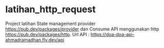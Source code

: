 # latihan_http_request

Project latihan State management provider https://pub.dev/packages/provider dan Consume API menggunakan http https://pub.dev/packages/http.
Url API : https://doa-doa-api-ahmadramadhan.fly.dev/api
